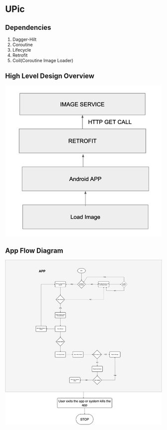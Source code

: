 # UPic

## Dependencies
1. Dagger-Hilt
2. Coroutine
3. Lifecycle
4. Retrofit
5. Coil(Coroutine Image Loader)

## High Level Design Overview
![modules](highLevel.png)

## App Flow Diagram
![modules](app_flow.jpg)
